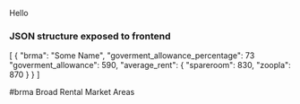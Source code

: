 Hello

### JSON structure exposed to frontend

[
  {
    "brma": "Some Name",
    "goverment_allowance_percentage": 73
    "goverment_allowance": 590,
    "average_rent": {
      "spareroom": 830,
      "zoopla": 870
    }
  }
]

#brma
Broad Rental Market Areas
